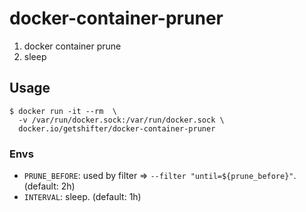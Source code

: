 # docker-container-pruner

1. docker container prune
2. sleep


## Usage

```
$ docker run -it --rm  \
  -v /var/run/docker.sock:/var/run/docker.sock \
  docker.io/getshifter/docker-container-pruner
```

### Envs

- `PRUNE_BEFORE`: used by filter => `--filter "until=${prune_before}"`. (default: 2h)
- `INTERVAL`: sleep. (default: 1h)
